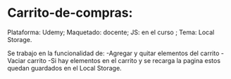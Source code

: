 # Carrito-de-compras:
Plataforma: Udemy; Maquetado: docente; JS: en el curso ; Tema: Local Storage.

Se trabajo en la funcionalidad de:
-Agregar y quitar elementos del carrito
-Vaciar carrito
-Si hay elementos en el carrito y se recarga la pagina estos quedan guardados en el Local Storage.

